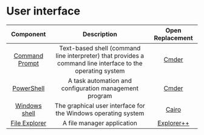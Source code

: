# User interface

|Component|Description|Open Replacement|
|:-:|:-:|:-:|
|[Command Prompt](https://en.wikipedia.org/wiki/Cmd.exe)|Text-based shell (command line interpreter) that provides a command line interface to the operating system|[Cmder](https://cmder.net/)|
|[PowerShell](https://en.wikipedia.org/wiki/PowerShell)|A task automation and configuration management program|[Cmder](https://cmder.net/)|
|[Windows shell](https://en.wikipedia.org/wiki/Windows_shell)|The graphical user interface for the Windows operating system|[Cairo](https://cairodesktop.com/)|
|[File Explorer](https://en.wikipedia.org/wiki/Windows_File_Explorer)|A file manager application|[Explorer++](https://explorerplusplus.com/)|
